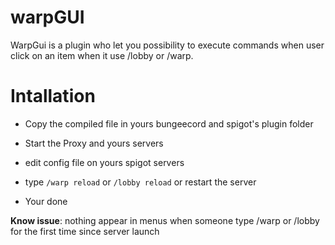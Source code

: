 # warpGUI

WarpGui is a plugin who let you possibility to execute commands when user click on an item when it use /lobby or /warp.

# Intallation

- Copy the compiled file in yours bungeecord and spigot's plugin folder

- Start the Proxy and yours servers

- edit config file on yours spigot servers

- type `/warp reload` or `/lobby reload` or restart the server

- Your done

**Know issue**: nothing appear in menus when someone type /warp or /lobby for the first time since server launch

